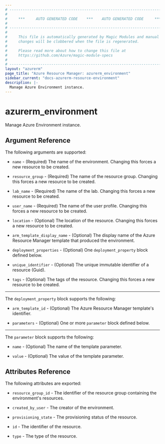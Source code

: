 ```yaml
---
# ----------------------------------------------------------------------------
#
#     ***     AUTO GENERATED CODE    ***    AUTO GENERATED CODE     ***
#
# ----------------------------------------------------------------------------
#
#     This file is automatically generated by Magic Modules and manual
#     changes will be clobbered when the file is regenerated.
#
#     Please read more about how to change this file at
#     https://github.com/Azure/magic-module-specs
#
# ----------------------------------------------------------------------------
layout: "azurerm"
page_title: "Azure Resource Manager: azurerm_environment"
sidebar_current: "docs-azurerm-resource-environment"
description: |-
  Manage Azure Environment instance.
---
```


# azurerm_environment

Manage Azure Environment instance.


## Argument Reference

The following arguments are supported:

* `name` - (Required) The name of the environment. Changing this forces a new resource to be created.

* `resource_group` - (Required) The name of the resource group. Changing this forces a new resource to be created.

* `lab_name` - (Required) The name of the lab. Changing this forces a new resource to be created.

* `user_name` - (Required) The name of the user profile. Changing this forces a new resource to be created.

* `location` - (Optional) The location of the resource. Changing this forces a new resource to be created.

* `arm_template_display_name` - (Optional) The display name of the Azure Resource Manager template that produced the environment.

* `deployment_properties` - (Optional) One `deployment_property` block defined below.

* `unique_identifier` - (Optional) The unique immutable identifier of a resource (Guid).

* `tags` - (Optional) The tags of the resource. Changing this forces a new resource to be created.

---

The `deployment_property` block supports the following:

* `arm_template_id` - (Optional) The Azure Resource Manager template's identifier.

* `parameters` - (Optional) One or more `parameter` block defined below.


---

The `parameter` block supports the following:

* `name` - (Optional) The name of the template parameter.

* `value` - (Optional) The value of the template parameter.

## Attributes Reference

The following attributes are exported:

* `resource_group_id` - The identifier of the resource group containing the environment's resources.

* `created_by_user` - The creator of the environment.

* `provisioning_state` - The provisioning status of the resource.

* `id` - The identifier of the resource.

* `type` - The type of the resource.
